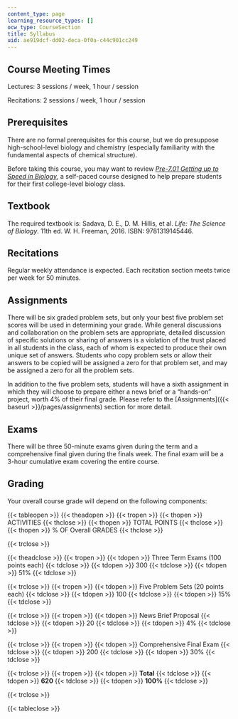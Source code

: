```yaml
---
content_type: page
learning_resource_types: []
ocw_type: CourseSection
title: Syllabus
uid: ae919dcf-dd02-deca-0f0a-c44c901cc249
---
```


Course Meeting Times
--------------------

Lectures: 3 sessions / week, 1 hour / session

Recitations: 2 sessions / week, 1 hour / session

Prerequisites
-------------

There are no formal prerequisites for this course, but we do presuppose high-school-level biology and chemistry (especially familiarity with the fundamental aspects of chemical structure).

Before taking this course, you may want to review _[Pre-7.01 Getting up to Speed in Biology](/resources/res-7-001-pre-7-01-getting-up-to-speed-in-biology-summer-2019)_, a self-paced course designed to help prepare students for their first college-level biology class.

Textbook
--------

The required textbook is: Sadava, D. E., D. M. Hillis, et al. _Life: The Science of Biology_. 11th ed. W. H. Freeman, 2016. ISBN: 9781319145446.

Recitations
-----------

Regular weekly attendance is expected. Each recitation section meets twice per week for 50 minutes.

Assignments
-----------

There will be six graded problem sets, but only your best five problem set scores will be used in determining your grade. While general discussions and collaboration on the problem sets are appropriate, detailed discussion of specific solutions or sharing of answers is a violation of the trust placed in all students in the class, each of whom is expected to produce their own unique set of answers. Students who copy problem sets or allow their answers to be copied will be assigned a zero for that problem set, and may be assigned a zero for all the problem sets.

In addition to the five problem sets, students will have a sixth assignment in which they will choose to prepare either a news brief or a “hands-on” project, worth 4% of their final grade. Please refer to the [Assignments]({{< baseurl >}}/pages/assignments) section for more detail.

Exams
-----

There will be three 50-minute exams given during the term and a comprehensive final given during the finals week. The final exam will be a 3-hour cumulative exam covering the entire course.

Grading
-------

Your overall course grade will depend on the following components:

{{< tableopen >}}
{{< theadopen >}}
{{< tropen >}}
{{< thopen >}}
ACTIVITIES
{{< thclose >}}
{{< thopen >}}
TOTAL POINTS
{{< thclose >}}
{{< thopen >}}
% OF Overall GRADES
{{< thclose >}}

{{< trclose >}}

{{< theadclose >}}
{{< tropen >}}
{{< tdopen >}}
Three Term Exams (100 points each)
{{< tdclose >}}
{{< tdopen >}}
300
{{< tdclose >}}
{{< tdopen >}}
51%
{{< tdclose >}}

{{< trclose >}}
{{< tropen >}}
{{< tdopen >}}
Five Problem Sets (20 points each)
{{< tdclose >}}
{{< tdopen >}}
100
{{< tdclose >}}
{{< tdopen >}}
15%
{{< tdclose >}}

{{< trclose >}}
{{< tropen >}}
{{< tdopen >}}
News Brief Proposal
{{< tdclose >}}
{{< tdopen >}}
20
{{< tdclose >}}
{{< tdopen >}}
4%
{{< tdclose >}}

{{< trclose >}}
{{< tropen >}}
{{< tdopen >}}
Comprehensive Final Exam
{{< tdclose >}}
{{< tdopen >}}
200
{{< tdclose >}}
{{< tdopen >}}
30%
{{< tdclose >}}

{{< trclose >}}
{{< tropen >}}
{{< tdopen >}}
**Total**
{{< tdclose >}}
{{< tdopen >}}
**620**
{{< tdclose >}}
{{< tdopen >}}
**100%**
{{< tdclose >}}

{{< trclose >}}

{{< tableclose >}}
